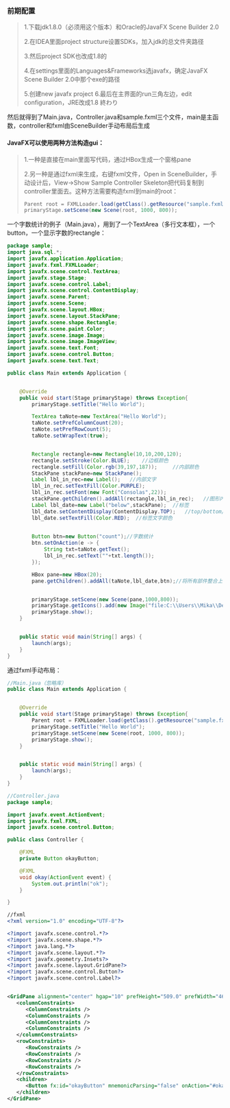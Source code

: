 ### 前期配置

> 1.下载jdk1.8.0（必须用这个版本）和Oracle的JavaFX Scene Builder 2.0
>
> 2.在IDEA里面project structure设置SDKs，加入jdk的总文件夹路径
>
> 3.然后project SDK也改成1.8的
>
> 4.在settings里面的Languages&Frameworks选javafx，确定JavaFX Scene Builder 2.0中那个exe的路径
>
> 5.创建new javafx project
> 6.最后在主界面的run三角左边，edit configuration，JRE改成1.8
> 終わり

然后就得到了Main.java，Controller.java和sample.fxml三个文件，main是主函数，controller和fxml由SceneBuilder手动布局后生成

#### JavaFX可以使用两种方法构造gui：

> 1.一种是直接在main里面写代码，通过HBox生成一个窗格pane
>
> 2.另一种是通过fxml来生成，右键fxml文件，Open in SceneBuilder，手动设计后，View->Show Sample Controller Skeleton把代码复制到controller里面去。这种方法需要构造fxml到main的root：
>
> ```java
> Parent root = FXMLLoader.load(getClass().getResource("sample.fxml"));
> primaryStage.setScene(new Scene(root, 1000, 800));
> ```



一个字数统计的例子（Main.java），用到了一个TextArea（多行文本框），一个button，一个显示字数的rectangle：

```java
package sample;
import java.sql.*;
import javafx.application.Application;
import javafx.fxml.FXMLLoader;
import javafx.scene.control.TextArea;
import javafx.stage.Stage;
import javafx.scene.control.Label;
import javafx.scene.control.ContentDisplay;
import javafx.scene.Parent;
import javafx.scene.Scene;
import javafx.scene.layout.HBox;
import javafx.scene.layout.StackPane;
import javafx.scene.shape.Rectangle;
import javafx.scene.paint.Color;
import javafx.scene.image.Image;
import javafx.scene.image.ImageView;
import javafx.scene.text.Font;
import javafx.scene.control.Button;
import javafx.scene.text.Text;

public class Main extends Application {


    @Override
    public void start(Stage primaryStage) throws Exception{
        primaryStage.setTitle("Hello World");

        TextArea taNote=new TextArea("Hello World");
        taNote.setPrefColumnCount(20);
        taNote.setPrefRowCount(5);
        taNote.setWrapText(true);


        Rectangle rectangle=new Rectangle(10,10,200,120);
        rectangle.setStroke(Color.BLUE);    //边框颜色
        rectangle.setFill(Color.rgb(39,197,187));     //内部颜色
        StackPane stackPane=new StackPane();
        Label lbl_in_rec=new Label();   //内部文字
        lbl_in_rec.setTextFill(Color.PURPLE);
        lbl_in_rec.setFont(new Font("Consolas",22));
        stackPane.getChildren().addAll(rectangle,lbl_in_rec);   //图形内部文字
        Label lbl_date=new Label("below",stackPane);  //标签
        lbl_date.setContentDisplay(ContentDisplay.TOP);   //top/bottom/right/left表示图形相对标签的位置
        lbl_date.setTextFill(Color.RED);  //标签文字颜色

        
        Button btn=new Button("count");//字数统计
        btn.setOnAction(e -> {
            String txt=taNote.getText();
            lbl_in_rec.setText(""+txt.length());
        });

        HBox pane=new HBox(20);
        pane.getChildren().addAll(taNote,lbl_date,btn);//将所有部件整合上


        primaryStage.setScene(new Scene(pane,1000,800));
        primaryStage.getIcons().add(new Image("file:C:\\Users\\Mika\\Desktop\\oshio.jpg")); //程序的小图标
        primaryStage.show();
    }


    public static void main(String[] args) {
        launch(args);
    }
}

```

通过fxml手动布局：

```java
//Main.java（忽略库）
public class Main extends Application {


    @Override
    public void start(Stage primaryStage) throws Exception{
        Parent root = FXMLLoader.load(getClass().getResource("sample.fxml"));
        primaryStage.setTitle("Hello World");
        primaryStage.setScene(new Scene(root, 1000, 800));
        primaryStage.show();
    }


    public static void main(String[] args) {
        launch(args);
    }
}

//Controller.java
package sample;

import javafx.event.ActionEvent;
import javafx.fxml.FXML;
import javafx.scene.control.Button;

public class Controller {

    @FXML
    private Button okayButton;

    @FXML
    void okay(ActionEvent event) {
        System.out.println("ok");
    }

}
```

```xml
//fxml
<?xml version="1.0" encoding="UTF-8"?>

<?import javafx.scene.control.*?>
<?import javafx.scene.shape.*?>
<?import java.lang.*?>
<?import javafx.scene.layout.*?>
<?import javafx.geometry.Insets?>
<?import javafx.scene.layout.GridPane?>
<?import javafx.scene.control.Button?>
<?import javafx.scene.control.Label?>


<GridPane alignment="center" hgap="10" prefHeight="509.0" prefWidth="468.0" vgap="10" xmlns:fx="http://javafx.com/fxml/1" xmlns="http://javafx.com/javafx/8" fx:controller="sample.Controller">
   <columnConstraints>
      <ColumnConstraints />
      <ColumnConstraints />
      <ColumnConstraints />
      <ColumnConstraints />
   </columnConstraints>
   <rowConstraints>
      <RowConstraints />
      <RowConstraints />
      <RowConstraints />
      <RowConstraints />
   </rowConstraints>
   <children>
      <Button fx:id="okayButton" mnemonicParsing="false" onAction="#okay" text="ok" GridPane.columnIndex="1" />
   </children>
</GridPane>

```


